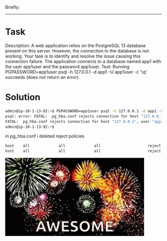 Briefly:



---

# Task
Description: A web application relies on the PostgreSQL 13 database present on this server. 
However, the connection to the database is not working. 
Your task is to identify and resolve the issue causing this connection failure.
The application connects to a database named app1 with the user app1user and the password app1user.
Test: Running PGPASSWORD=app1user psql -h 127.0.0.1 -d app1 -U app1user -c '\q' succeeds (does not return an error).
# Solution
```bash
admin@ip-10-1-13-92:~$ PGPASSWORD=app1user psql -h 127.0.0.1 -d app1 -U app1user -c '\q'
psql: error: FATAL:  pg_hba.conf rejects connection for host "127.0.0.1", user "app1user", database "app1", SSL on
FATAL:  pg_hba.conf rejects connection for host "127.0.0.1", user "app1user", database "app1", SSL off
admin@ip-10-1-13-92:~$ 
```
in pg_hba.conf i deleted reject policies
```bash
host    all             all             all                     reject
host    all             all             all                     reject
```
![img.png](img.png)